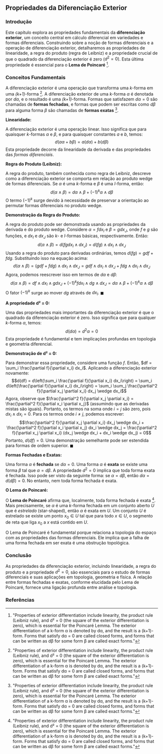 ## Propriedades da Diferenciação Exterior

### Introdução
Este capítulo explora as propriedades fundamentais da **diferenciação exterior**, um conceito central em cálculo diferencial em variedades e formas diferenciais. Construindo sobre a noção de formas diferenciais e a operação de diferenciação exterior, detalharemos as propriedades de linearidade, a regra do produto (regra de Leibniz) e a propriedade crucial de que o quadrado da diferenciação exterior é zero ($d^2 = 0$). Esta última propriedade é essencial para o **Lema de Poincaré** [^1].

### Conceitos Fundamentais

A diferenciação exterior é uma operação que transforma uma *k*-forma em uma *(k+1)*-forma [^1]. A diferenciação exterior de uma *k*-forma $\alpha$ é denotada por $d\alpha$, e o resultado é uma *(k+1)*-forma. Formas que satisfazem $d\alpha = 0$ são chamadas de **formas fechadas**, e formas que podem ser escritas como $d\beta$ para alguma forma $\beta$ são chamadas de **formas exatas** [^1].

**Linearidade:**

A diferenciação exterior é uma operação linear. Isso significa que para quaisquer *k*-formas $\alpha$ e $\beta$, e para quaisquer constantes $a$ e $b$, temos:
$$d(a\alpha + b\beta) = a(d\alpha) + b(d\beta)$$
Esta propriedade decorre da linearidade da derivada e das propriedades das *formas diferenciais*.

**Regra do Produto (Leibniz):**

A regra do produto, também conhecida como regra de Leibniz, descreve como a diferenciação exterior se comporta em relação ao produto wedge de formas diferenciais. Se $\alpha$ é uma *k*-forma e $\beta$ é uma *l*-forma, então:
$$d(\alpha \wedge \beta) = d\alpha \wedge \beta + (-1)^k \alpha \wedge d\beta$$
O termo $(-1)^k$ surge devido à necessidade de preservar a orientação ao permutar formas diferenciais no produto wedge.

**Demonstração da Regra do Produto:**

A regra do produto pode ser demonstrada usando as propriedades da derivada e do produto wedge. Considere $\alpha = f dx_I$ e $\beta = g dx_J$, onde $f$ e $g$ são funções, e $dx_I$ e $dx_J$ são *k*- e *l*-formas básicas, respectivamente. Então:
$$d(\alpha \wedge \beta) = d(f g dx_I \wedge dx_J) = d(fg) \wedge dx_I \wedge dx_J$$
Usando a regra do produto para derivadas ordinárias, temos $d(fg) = g df + f dg$. Substituindo isso na equação acima:
$$d(\alpha \wedge \beta) = (g df + f dg) \wedge dx_I \wedge dx_J = g df \wedge dx_I \wedge dx_J + f dg \wedge dx_I \wedge dx_J$$
Agora, podemos reescrever isso em termos de $d\alpha$ e $d\beta$:
$$d(\alpha \wedge \beta) = df \wedge dx_I \wedge g dx_J + (-1)^k f dx_I \wedge dg \wedge dx_J = d\alpha \wedge \beta + (-1)^k \alpha \wedge d\beta$$
O fator $(-1)^k$ surge ao mover $dg$ através de $dx_I$. $\blacksquare$

**A propriedade d² = 0:**

Uma das propriedades mais importantes da diferenciação exterior é que o quadrado da diferenciação exterior é zero. Isso significa que para qualquer *k*-forma $\alpha$, temos:
$$d(d\alpha) = d^2\alpha = 0$$
Esta propriedade é fundamental e tem implicações profundas em topologia e geometria diferencial.

**Demonstração de d² = 0:**

Para demonstrar essa propriedade, considere uma função $f$. Então, $df = \sum_i \frac{\partial f}{\partial x_i} dx_i$. Aplicando a diferenciação exterior novamente:
$$d(df) = d\left(\sum_i \frac{\partial f}{\partial x_i} dx_i\right) = \sum_i d\left(\frac{\partial f}{\partial x_i} dx_i\right) = \sum_i \sum_j \frac{\partial^2 f}{\partial x_j \partial x_i} dx_j \wedge dx_i$$
Agora, observe que $\frac{\partial^2 f}{\partial x_j \partial x_i} = \frac{\partial^2 f}{\partial x_i \partial x_j}$ (assumindo que as derivadas mistas são iguais). Portanto, os termos na soma onde $i = j$ são zero, pois $dx_i \wedge dx_i = 0$. Para os termos onde $i \neq j$, podemos escrever:
$$\frac{\partial^2 f}{\partial x_j \partial x_i} dx_j \wedge dx_i + \frac{\partial^2 f}{\partial x_i \partial x_j} dx_i \wedge dx_j = \frac{\partial^2 f}{\partial x_j \partial x_i} (dx_j \wedge dx_i + dx_i \wedge dx_j) = 0$$
Portanto, $d(df) = 0$. Uma demonstração semelhante pode ser estendida para formas de ordem superior. $\blacksquare$

**Formas Fechadas e Exatas:**

Uma forma $\alpha$ é **fechada** se $d\alpha = 0$. Uma forma $\alpha$ é **exata** se existe uma forma $\beta$ tal que $\alpha = d\beta$. A propriedade $d^2 = 0$ implica que toda forma exata é fechada. Isso pode ser visto da seguinte forma: se $\alpha = d\beta$, então $d\alpha = d(d\beta) = 0$. No entanto, nem toda forma fechada é exata.

**O Lema de Poincaré:**

O **Lema de Poincaré** afirma que, localmente, toda forma fechada é exata [^1]. Mais precisamente, se $\alpha$ é uma *k*-forma fechada em um conjunto aberto *U* que é *estrelado* (star-shaped), então $\alpha$ é exata em *U*. Um conjunto *U* é estrelado se existe um ponto $x_0 \in U$ tal que para todo $x \in U$, o segmento de reta que liga $x_0$ a $x$ está contido em *U*.

O Lema de Poincaré é fundamental porque relaciona a topologia do espaço com as propriedades das formas diferenciais. Ele implica que a falha de uma forma fechada em ser exata é uma obstrução topológica.

### Conclusão

As propriedades da diferenciação exterior, incluindo linearidade, a regra do produto e a propriedade $d^2 = 0$, são essenciais para o estudo de formas diferenciais e suas aplicações em topologia, geometria e física. A relação entre formas fechadas e exatas, conforme elucidada pelo Lema de Poincaré, fornece uma ligação profunda entre análise e topologia.

### Referências
[^1]: "Properties of exterior differentiation include linearity, the product rule (Leibniz rule), and d² = 0 (the square of the exterior differentiation is zero), which is essential for the Poincaré Lemma. The exterior differentiation of a k-form α is denoted by dα, and the result is a (k+1)-form. Forms that satisfy dα = 0 are called closed forms, and forms that can be written as dβ for some form β are called exact forms."
<!-- END -->